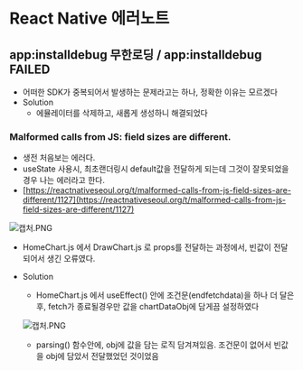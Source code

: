 # React Native 에러노트

## app:installdebug 무한로딩 / app:installdebug FAILED

- 어떠한 SDK가 중복되어서 발생하는 문제라고는 하나, 정확한 이유는 모르겠다
- Solution
    - 에뮬레이터를 삭제하고, 새롭게 생성하니 해결되었다
    

### Malformed calls from JS: field sizes are different.

- 생전 처음보는 에러다.
- useState 사용시, 최초랜더링시 default값을 전달하게 되는데 그것이 잘못되었을경우 나는 에러라고 한다.
- [https://reactnativeseoul.org/t/malformed-calls-from-js-field-sizes-are-different/1127](https://reactnativeseoul.org/t/malformed-calls-from-js-field-sizes-are-different/1127)

![캡처.PNG](assets/%EC%BA%A1%EC%B2%98.png)

- HomeChart.js 에서 DrawChart.js 로 props를 전달하는 과정에서, 빈값이 전달되어서 생긴 오류였다.

- Solution
    - HomeChart.js 에서 useEffect() 안에 조건문(endfetchdata)을 하나 더 달은후, fetch가 종료될경우만 값을 chartDataObj에 담게끔 설정하였다
    
    ![캡처.PNG](https://user-images.githubusercontent.com/86242930/184551140-02a1902d-2494-4510-bc44-c838aedcdb8d.png)
    
    - parsing() 함수안에, obj에 값을 담는 로직 담겨져있음. 조건문이 없어서 빈값을 obj에 담았서 전달했었던 것이었음
